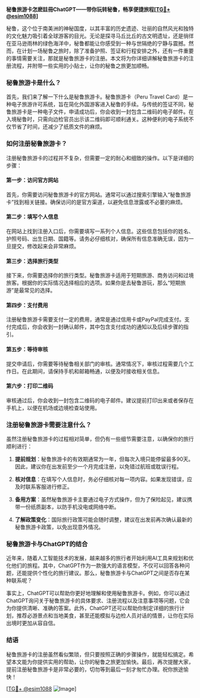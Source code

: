 **秘鲁旅游卡怎麽註冊ChatGPT——带你玩转秘鲁，畅享便捷旅程[[TG💪+ @esim1088](https://t.me/s/esim1088)]**

秘鲁，这个位于南美洲的神秘国度，以其丰富的历史遗迹、壮丽的自然风光和独特的文化魅力吸引着全球游客的目光。无论是探寻马丘比丘的古文明遗址，还是徜徉在亚马逊雨林的绿色海洋中，秘鲁都能让你感受到一种与世隔绝的宁静与震撼。然而，在计划一场秘鲁之旅时，除了准备护照、签证和行程安排之外，还有一件重要的事情需要关注，那就是秘鲁旅游卡的注册。本文将为你详细讲解秘鲁旅游卡的注册流程，并附带一些实用的小贴士，让你的秘鲁之旅更加顺畅。

### 秘鲁旅游卡是什么？

首先，我们来了解一下什么是秘鲁旅游卡。秘鲁旅游卡（Peru Travel Card）是一种电子旅游许可系统，旨在简化外国游客进入秘鲁的手续。与传统的签证不同，秘鲁旅游卡是一种电子文件，申请成功后，你会收到一封包含二维码的电子邮件。在入境秘鲁时，只需向边检官员出示该二维码即可顺利通关。这种便利的电子系统不仅节省了时间，还减少了纸质文件的麻烦。

### 如何注册秘鲁旅游卡？

注册秘鲁旅游卡的过程并不复杂，但需要一定的耐心和细致的操作。以下是详细的步骤：

#### 第一步：访问官方网站

首先，你需要访问秘鲁旅游卡的官方网站。通常可以通过搜索引擎输入“秘鲁旅游卡”找到相关链接。确保访问的是官方渠道，以避免信息泄露或不必要的麻烦。

#### 第二步：填写个人信息

在网站上找到注册入口后，你需要填写一系列个人信息。这些信息包括你的姓名、护照号码、出生日期、国籍等。请务必仔细核对，确保所有信息准确无误，因为一旦提交，修改起来会非常麻烦。

#### 第三步：选择旅行类型

接下来，你需要选择你的旅行类型。秘鲁旅游卡适用于短期旅游、商务访问和过境旅客。根据你的实际情况选择相应的选项。如果你是去秘鲁游玩，那么“短期旅游”是最常见的选择。

#### 第四步：支付费用

注册秘鲁旅游卡需要支付一定的费用，通常是通过信用卡或PayPal完成支付。支付完成后，你会收到一封确认邮件，其中包含支付成功的通知以及后续步骤的指引。

#### 第五步：等待审核

提交申请后，你需要等待秘鲁相关部门的审核。通常情况下，审核过程需要几个工作日。在此期间，请保持手机和邮箱畅通，以便及时接收相关信息。

#### 第六步：打印二维码

审核通过后，你会收到一封包含二维码的电子邮件。建议提前打印出来或者保存在手机上，以便在机场或边境检查站使用。

### 注册秘鲁旅游卡需要注意什么？

虽然注册秘鲁旅游卡的过程相对简单，但仍有一些细节需要注意，以确保你的旅行顺利进行：

1. **提前规划**：秘鲁旅游卡的有效期通常为一年，但每次入境只能停留最多90天。因此，建议你在出发前至少一个月完成注册，以免错过航班或耽误行程。

2. **核对信息**：在填写个人信息时，务必仔细核对每一项内容。如果发现错误，应及时联系客服进行修正。

3. **备用方案**：虽然秘鲁旅游卡主要通过电子方式操作，但为了保险起见，建议携带一份纸质副本，以防手机没电或网络中断。

4. **了解政策变化**：国际旅行政策可能会随时调整，建议在出发前再次确认最新的秘鲁旅游卡政策，以免出现意外情况。

### 秘鲁旅游卡与ChatGPT的结合

近年来，随着人工智能技术的发展，越来越多的旅行者开始利用AI工具来规划和优化他们的旅程。其中，ChatGPT作为一款强大的语言模型，不仅可以回答各种问题，还能提供个性化的旅行建议。那么，秘鲁旅游卡与ChatGPT之间是否存在某种联系呢？

事实上，ChatGPT可以帮助你更好地理解和使用秘鲁旅游卡。例如，你可以通过ChatGPT询问关于秘鲁旅游卡的具体要求、注册流程以及注意事项等问题，它会为你提供清晰、准确的答案。此外，ChatGPT还可以帮助你制定详细的旅行计划，推荐必游景点和当地美食，甚至还能模拟与边检人员对话的情景，让你在实际出境时更加从容自信。

### 结语

秘鲁旅游卡的注册虽然看似繁琐，但只要按照正确的步骤操作，就能轻松搞定。希望本文能为你提供实用的帮助，让你的秘鲁之旅更加愉快。最后，再次提醒大家，提前注册秘鲁旅游卡是非常必要的，切勿等到最后一刻才匆忙办理。祝你旅途愉快！

[[TG💪+ @esim1088](https://t.me/s/esim1088) ![Image](https://i.postimg.cc/4NQfJmqS/Snipaste-2025-05-13-00-14-12.png)]
